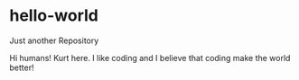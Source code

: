 # hello-world
Just another Repository

Hi humans!
Kurt here. I like coding and I believe that coding make the world better! 
